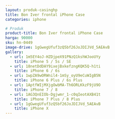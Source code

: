 ```yaml
---
layout: produk-casinghp
title: Bon Iver frontal iPhone Case
categories: iphone

# Produk
product-title: Bon Iver frontal iPhone Case
harga: 90000
sku: hn-0449
image-drive: 1gGwegUfuf3zQ5bf26JoJDIJVd_5AEAvB
gallery:
  - url: 1m5EY4oJ-HZDjpeX91PNzQ1kshWJooUYy
    title: iPhone 5 / 5s / SE
  - url: 18netDdDAY9ixejBxkefzngKQK5Q-h1ti
    title: iPhone 6 / 6s
  - url: 1wpZA9wORWnil4-1mSy_oyU9eCuWIgB5N
    title: iPhone 6 Plus / 6s Plus
  - url: 1AptfWIjMXjgOwbMA-Th6ORLKkzF9jU9O
    title: iPhone 7 / 8
  - url: 1AG3QnEIOb-Dgjwmr_1-c0qIeotAXB41t
    title: iPhone 7 Plus / 8 Plus
  - url: 1gGwegUfuf3zQ5bf26JoJDIJVd_5AEAvB
    title: iPhone X
---
```

